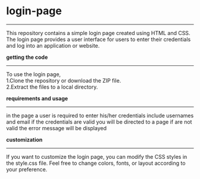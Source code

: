 # login-page
***
This repository contains a simple login page created using HTML and CSS.
The login page provides a user interface for users to enter their credentials
and log into an application or website.

**getting the code**
***
To use the login page, <br>
1.Clone the repository or download the ZIP file.<br>
2.Extract the files to a local directory.<br>

__requirements and usage__
***
 in the page a user is required to enter his/her credentials include usernames and 
 email if the credentials are valid you will be directed to a page if are not
 valid the error message will be displayed

 **customization**
 ***
If you want to customize the login page, you can modify the CSS styles in the 
style.css file. Feel free to change colors, fonts, or layout according to your
preference.
